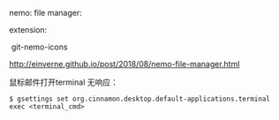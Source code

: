 nemo: file manager:



extension:

​	git-nemo-icons





<http://einverne.github.io/post/2018/08/nemo-file-manager.html>





鼠标邮件打开terminal 无响应：

```
$ gsettings set org.cinnamon.desktop.default-applications.terminal exec <terminal_cmd>
```

